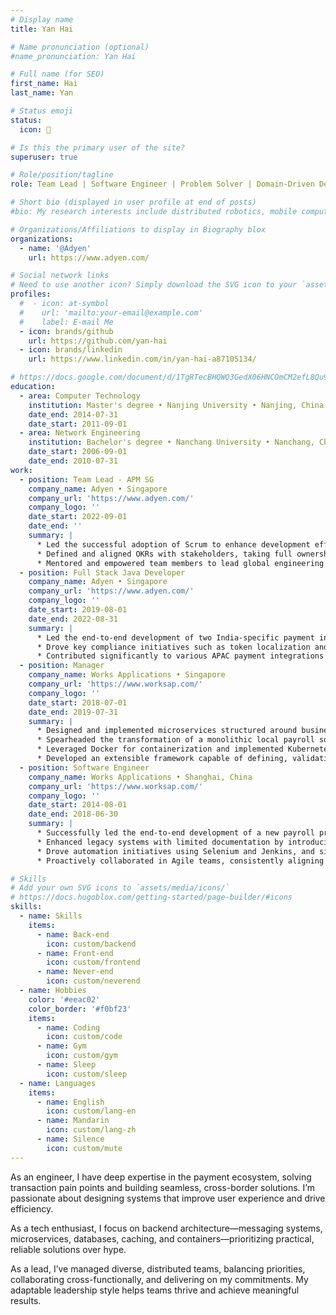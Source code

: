 ```yaml
---
# Display name
title: Yan Hai

# Name pronunciation (optional)
#name_pronunciation: Yan Hai

# Full name (for SEO)
first_name: Hai
last_name: Yan

# Status emoji
status:
  icon: 🐢

# Is this the primary user of the site?
superuser: true

# Role/position/tagline
role: Team Lead | Software Engineer | Problem Solver | Domain-Driven Designer

# Short bio (displayed in user profile at end of posts)
#bio: My research interests include distributed robotics, mobile computing and programmable matter.

# Organizations/Affiliations to display in Biography blox
organizations:
  - name: '@Adyen'
    url: https://www.adyen.com/

# Social network links
# Need to use another icon? Simply download the SVG icon to your `assets/media/icons/` folder.
profiles:
  #  - icon: at-symbol
  #    url: 'mailto:your-email@example.com'
  #    label: E-mail Me
  - icon: brands/github
    url: https://github.com/yan-hai
  - icon: brands/linkedin
    url: https://www.linkedin.com/in/yan-hai-a87105134/

# https://docs.google.com/document/d/1TgRTecBHQWO3GedX06HNCOmCM2efL8Qu9hrETN5v-tg/edit?tab=t.0
education:
  - area: Computer Technology
    institution: Master's degree • Nanjing University • Nanjing, China
    date_end: 2014-07-31
    date_start: 2011-09-01
  - area: Network Engineering
    institution: Bachelor's degree • Nanchang University • Nanchang, China
    date_start: 2006-09-01
    date_end: 2010-07-31
work:
  - position: Team Lead - APM SG
    company_name: Adyen • Singapore
    company_url: 'https://www.adyen.com/'
    company_logo: ''
    date_start: 2022-09-01
    date_end: ''
    summary: |
      * Led the successful adoption of Scrum to enhance development efficiency and cross-team collaboration, strategically rolling out tailored agile practices that matched the team’s evolving maturity - boosted delivery velocity and effectiveness, resulting in recognition as the top-performing team within the function group.
      * Defined and aligned OKRs with stakeholders, taking full ownership of key results and driving execution with clarity and accountability — garnering cross-functional recognition for fostering focus and measurable impact.
      * Mentored and empowered team members to lead global engineering initiatives, including the decomposition of monolithic systems and implementation of monitoring metrics for alternative and bank-based payments — demonstrating strong technical leadership and deep understanding of business needs.
  - position: Full Stack Java Developer
    company_name: Adyen • Singapore
    company_url: 'https://www.adyen.com/'
    company_logo: ''
    date_start: 2019-08-01
    date_end: 2022-08-31
    summary: |
      *	Led the end-to-end development of two India-specific payment integrations, enabling seamless processing of Alternative, Bank, and Card payments within the region.
      * Drove key compliance initiatives such as token localization and data purging, managing the full migration of tokens from global to India infrastructure.
      * Contributed significantly to various APAC payment integrations by crafting scalable technical solutions that supported the entire payment lifecycle — from onboarding to settlement.
  - position: Manager
    company_name: Works Applications • Singapore
    company_url: 'https://www.worksap.com/'
    company_logo: ''
    date_start: 2018-07-01
    date_end: 2019-07-31
    summary: |
      * Designed and implemented microservices structured around business domains, leveraging Spring Cloud and Kafka to enable reliable, real-time communication and improve system robustness.
      * Spearheaded the transformation of a monolithic local payroll solution into a distributed microservices architecture. 
      * Leveraged Docker for containerization and implemented Kubernetes for streamlined orchestration, monitoring, and lifecycle management.
      * Developed an extensible framework capable of defining, validating, and managing jurisdiction-specific data while maintaining full compatibility with legacy legal forms and submission portals.
  - position: Software Engineer
    company_name: Works Applications • Shanghai, China
    company_url: 'https://www.worksap.com/'
    company_logo: ''
    date_start: 2014-08-01
    date_end: 2018-06-30
    summary: |
      * Successfully led the end-to-end development of a new payroll product for the Thailand market, built from scratch to meet local compliance and operational needs. 
      * Enhanced legacy systems with limited documentation by introducing extensible architecture and custom DSL enhancements, improving system flexibility and supporting overseas expansion. 
      * Drove automation initiatives using Selenium and Jenkins, and significantly improved code quality through peer reviews and code smell detection. 
      * Proactively collaborated in Agile teams, consistently aligning technical solutions with business goals and taking full ownership from design through deployment.

# Skills
# Add your own SVG icons to `assets/media/icons/`
# https://docs.hugoblox.com/getting-started/page-builder/#icons
skills:
  - name: Skills
    items:
      - name: Back-end
        icon: custom/backend
      - name: Front-end
        icon: custom/frontend
      - name: Never-end
        icon: custom/neverend
  - name: Hobbies
    color: '#eeac02'
    color_border: '#f0bf23'
    items:
      - name: Coding
        icon: custom/code
      - name: Gym
        icon: custom/gym
      - name: Sleep
        icon: custom/sleep
  - name: Languages
    items:
      - name: English
        icon: custom/lang-en
      - name: Mandarin
        icon: custom/lang-zh
      - name: Silence
        icon: custom/mute
---
```


As an engineer, I have deep expertise in the payment ecosystem, solving transaction pain points and building seamless, cross-border solutions. I’m passionate about designing systems that improve user experience and drive efficiency.

As a tech enthusiast, I focus on backend architecture—messaging systems, microservices, databases, caching, and containers—prioritizing practical, reliable solutions over hype.

As a lead, I’ve managed diverse, distributed teams, balancing priorities, collaborating cross-functionally, and delivering on my commitments. My adaptable leadership style helps teams thrive and achieve meaningful results.
